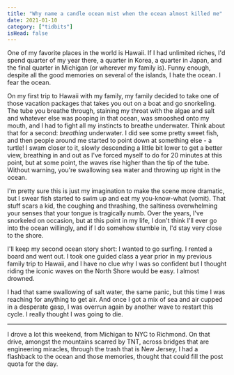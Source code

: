 ```yaml
---
title: "Why name a candle ocean mist when the ocean almost killed me"
date: 2021-01-10
category: ["tidbits"]
isHead: false
---
```


One of my favorite places in the world is Hawaii. If I had unlimited riches, I'd spend quarter of my year there, a quarter in Korea, a quarter in Japan, and the final quarter in Michigan (or wherever my family is). Funny enough, despite all the good memories on several of the islands, I hate the ocean. I fear the ocean. 

On my first trip to Hawaii with my family, my family decided to take one of those vacation packages that takes you out on a boat and go snorkeling. The tube you breathe through, staining my throat with the algae and salt and whatever else was pooping in that ocean, was smooshed onto my mouth, and I had to fight all my instincts to breathe underwater. Think about that for a second: *breathing* underwater. I did see some pretty sweet fish, and then people around me started to point down at something else - a turtle! I swam closer to it, slowly descending a little bit lower to get a better view, breathing in and out as I've forced myself to do for 20 minutes at this point, but at some point, the waves rise higher than the tip of the tube. Without warning, you're swallowing sea water and throwing up right in the ocean. 

I'm pretty sure this is just my imagination to make the scene more dramatic, but I swear fish started to swim up and eat my you-know-what (vomit). That stuff scars a kid, the coughing and thrashing, the saltiness overwhelming your senses that your tongue is tragically numb. Over the years, I've snorkeled on occasion, but at this point in my life, I don't think I'll ever go into the ocean willingly, and if I do somehow stumble in, I'd stay very close to the shore. 

I'll keep my second ocean story short: I wanted to go surfing. I rented a board and went out. I took one guided class a year prior in my previous family trip to Hawaii, and I have no clue why I was so confident but I thought riding the iconic waves on the North Shore would be easy. I almost drowned.

I had that same swallowing of salt water, the same panic, but this time I was reaching for anything to get air. And once I got a mix of sea and air cupped in a desperate gasp, I was overrun again by another wave to restart this cycle. I really thought I was going to die. 

--- 

I drove a lot this weekend, from Michigan to NYC to Richmond. On that drive, amongst the mountains scarred by TNT, across bridges that are engineering miracles, through the trash that is New Jersey, I had a flashback to the ocean and those memories, thought that could fill the post quota for the day.